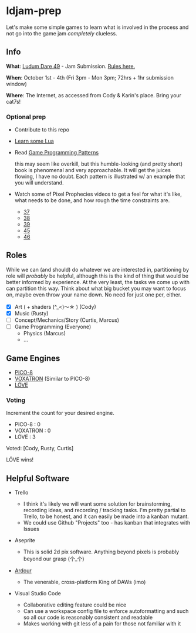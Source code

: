 # ldjam-prep

Let's make some simple games to learn what is involved in the process and not go into the game jam *completely* clueless.

## Info

**What**: [Ludum Dare 49](https://ldjam.com/) - Jam Submission. [Rules here.](https://ldjam.com/events/ludum-dare/rules)

**When**: October 1st - 4th (Fri 3pm - Mon 3pm; 72hrs + 1hr submission window) 

**Where**: The Internet, as accessed from Cody & Karin's place. Bring your cat7s!

### Optional prep

- Contribute to this repo
- [Learn some Lua](https://www.lua.org/start.html)
- Read [Game Programming Patterns](https://gameprogrammingpatterns.com/contents.html)
  
  this may seem like overkill, but this humble-looking (and pretty short) book is phenomenal and very approachable. It will get the juices flowing, I have no doubt. Each pattern is illustrated w/ an example that you will understand.

- Watch some of Pixel Prophecies videos to get a feel for what it's like, what needs to be done, and how rough the time constraints are.
  - [37](https://www.youtube.com/watch?v=51Koukxcloc)
  - [38](https://www.youtube.com/watch?v=fWWBb_Lzc9g)
  - [39](https://www.youtube.com/watch?v=8uMQXdjRvls)
  - [45](https://www.youtube.com/watch?v=UO9BARNj8cQ)
  - [46](https://www.youtube.com/watch?v=jmIqZzYLZz8&t=1468s)

## Roles

While we can (and should) do whatever we are interested in, partitioning by role will _probably_ be helpful, although this is the kind of thing that would be better informed by experience. At the very least, the tasks we come up with can partition this way. Think about what big bucket you may want to focus on, maybe even throw your name down. No need for just one per, either.

- [x] Art (  + shaders (^_<)〜☆  ) (Cody)
- [x] Music (Rusty)
- [ ] Concept/Mechanics/Story (Curtis, Marcus)
- [ ] Game Programming (Everyone)
  - Physics (Marcus)
  - ...

## Game Engines

- [PICO-8](https://www.lexaloffle.com/pico-8.php)
- [VOXATRON](https://www.lexaloffle.com/voxatron.php) (Similar to PICO-8)
- [LÖVE](https://love2d.org/)

### Voting

Increment the count for your desired engine.

- PICO-8   : 0
- VOXATRON : 0
- LÖVE     : 3

Voted: [Cody, Rusty, Curtis]

LÖVE wins!

## Helpful Software

- Trello
  - I think it's likely we will want some solution for brainstorming, recording ideas, and recording / tracking tasks. I'm pretty partial to Trello, to be honest, and it can easily be made into a kanban mutant.
  - We could use Github "Projects" too - has kanban that integrates with Issues

- Aseprite
  - This is solid 2d pix software. Anything beyond pixels is probably beyond our grasp (个_个)

- [Ardour](https://ardour.org/)
  - The venerable, cross-platform King of DAWs (imo)

- Visual Studio Code
  - Collaborative editing feature could be nice
  - Can use a workspace config file to enforce autoformatting and such
    so all our code is reasonably consistent and readable
  - Makes working with git less of a pain for those not familiar with it
